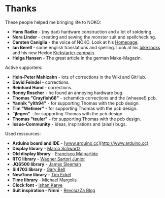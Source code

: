 # Thanks

These people helped me bringing life to NOKO:  
  
- **Hans Radke** - (my dad) hardware construction and a lot of soldering.
- **Nora Linder** - creating and sewing the monster suit and spellchecking.
- **Carsten Caniglia** - the voice of NOKO. Look at his [Homepage](http://www.carstencaniglia.com).  
- **Ian Berell** - some english translations and spelling. Look at his [bike locks](https://twitter.com/sphykeian) and his new Hexlox [Kickstarter campain](https://www.kickstarter.com/projects/hexlox/hexlox-anti-theft-for-saddles-wheels-and-more-made). 
- **Helga Hansen** - The great article in the german Make-Magazin.

Active supporters:  
  
- **Hein-Peter Mahlzahn** - lots of corrections in the Wiki and GitHub.
- **David Feindel** - corrections.  
- **Reinhard Hund** - corrections.  
- **Ronny Roscher** - he found an annoying hardware bug.  
- **Thomas "Crayfish68"** - schemtics corrections and the (wheeee!) pcb.  
- **Yannik "ylth94"** - for supporting Thomas with the pcb design.  
- **Tim "Wetimer"** - for supporting Thomas with the pcb design.  
- **"jlegen"** - for supporting Thomas with the pcb design.  
- **Thomas "teuler"** - for supporting Thomas with the pcb design.  
- **Issue-Community** - ideas, inspirations and (alas!) bugs.  

Used ressources:  

- **Arduino board and IDE** - [www.arduino.cc](http://www.arduino.cc)  
- **Display library** - [Marco Schwartz](https://github.com/marcoschwartz/LiquidCrystal_I2C)  
- **Old display library** - [Francisco Malpartida](https://bitbucket.org/fmalpartida/new-liquidcrystal/wiki/Home)  
- **RTC library** - [Wagner Sartori Junior](https://github.com/trunet/DS3231RTC)   
- **JQ6500 library** - [James Sleeman](https://github.com/sleemanj/JQ6500_Serial)  
- **Si4703 library** - [Gary Bell](https://github.com/whiteneon/Si4703_FMRadio)     
- **NewTone library** - [Tim Eckel](https://bitbucket.org/teckel12/arduino-new-tone/wiki/Home)  
- **Time library** - [Michael Margolis](https://github.com/michaelmargolis/arduino_time/tree/master/Time)  
- **Clock font** - [Ishan Karve](http://karve.in/?p=59)  
- **Suit inspiration - Ninni** - [RevoluzZa Blog](http://blog.revoluzzza.com/2009/02/25/tutorial-hopw-to-sew-a-revoluzzzionary-monster-wie-man-ein-revoluzzzionares-monster-naht/)  


